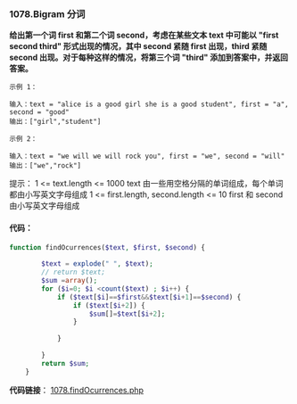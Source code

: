 ### 1078.Bigram 分词

**给出第一个词 first 和第二个词 second，考虑在某些文本 text 中可能以 "first second third" 形式出现的情况，其中 second 紧随 first 出现，third 紧随 second 出现。对于每种这样的情况，将第三个词 "third" 添加到答案中，并返回答案。**

```
示例 1：

输入：text = "alice is a good girl she is a good student", first = "a", second = "good"
输出：["girl","student"]

示例 2：

输入：text = "we will we will rock you", first = "we", second = "will"
输出：["we","rock"]
```

提示：
    1 <= text.length <= 1000
    text 由一些用空格分隔的单词组成，每个单词都由小写英文字母组成
    1 <= first.length, second.length <= 10
    first 和 second 由小写英文字母组成
#### 代码：

```php
function findOcurrences($text, $first, $second) {
  	
        $text = explode(" ", $text);
        // return $text;
        $sum =array();
        for ($i=0; $i <count($text) ; $i++) { 
        	if ($text[$i]==$first&&$text[$i+1]==$second) {
        		if ($text[$i+2]) {
        			$sum[]=$text[$i+2];
        		}
        		
        	}
        	
        }
        return $sum;
    }
```



**代码链接**：  [1078.findOcurrences.php](..\代码\leetcode\1078.findOcurrences.php) 

